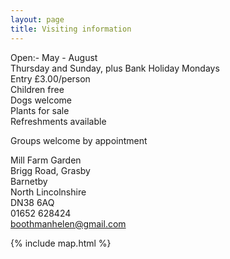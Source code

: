 ```yaml
---
layout: page
title: Visiting information
---
```


Open:- May - August<br/>
Thursday and Sunday, plus Bank Holiday Mondays<br/>
Entry £3.00/person<br/>
Children free<br/>
Dogs welcome<br/>
Plants for sale<br/>
Refreshments available

Groups welcome by appointment

Mill Farm Garden<br/>
Brigg Road, Grasby<br/>
Barnetby<br/>
North Lincolnshire<br/>
DN38 6AQ<br/>
01652 628424<br/>
boothmanhelen@gmail.com

{% include map.html %}
